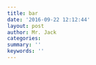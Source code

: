 ```yaml
---
title: bar
date: '2016-09-22 12:12:44'
layout: post
author: Mr. Jack
categories: 
summary: ''
keywords: ''
---
```

